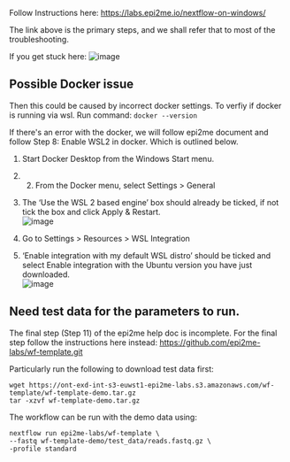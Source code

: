 Follow Instructions here: https://labs.epi2me.io/nextflow-on-windows/

The link above is the primary steps, and we shall refer that to most of the troubleshooting.

If you get stuck here:
![image](https://github.com/hackslay/nextflow-epi2me/assets/7382735/84032409-66f1-46cc-8636-4d861f05b1ea)


## Possible Docker issue
Then this could be caused by incorrect docker settings.
To verfiy if docker is running via wsl. Run command: `docker --version`

If there's an error with the docker, we will follow epi2me document and follow Step 8: Enable WSL2 in docker. Which is outlined below.

1. Start Docker Desktop from the Windows Start menu.
2. 2. From the Docker menu, select Settings > General
3. The ‘Use the WSL 2 based engine’ box should already be ticked, if not tick the box and click Apply & Restart. </br>
![image](https://github.com/hackslay/nextflow-epi2me/assets/7382735/939d380e-bae7-46e4-8932-197128f807df)

4. Go to Settings > Resources > WSL Integration
5. ‘Enable integration with my default WSL distro’ should be ticked and select Enable integration with the Ubuntu version you have just downloaded. </br>
![image](https://github.com/hackslay/nextflow-epi2me/assets/7382735/d6ff8f87-79b7-4a7a-8782-2a633226d5bf)


## Need test data for the parameters to run.
The final step (Step 11) of the epi2me help doc is incomplete. 
For the final step follow the instructions here instead: https://github.com/epi2me-labs/wf-template.git

Particularly run the following to download test data first:
```
wget https://ont-exd-int-s3-euwst1-epi2me-labs.s3.amazonaws.com/wf-template/wf-template-demo.tar.gz
tar -xzvf wf-template-demo.tar.gz
```

The workflow can be run with the demo data using:
```
nextflow run epi2me-labs/wf-template \
--fastq wf-template-demo/test_data/reads.fastq.gz \
-profile standard
```

